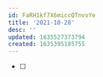 ```yaml
---
id: FaRH1kf7X6miccQTnvvYe
title: '2021-10-28'
desc: ''
updated: 1635527373794
created: 1635395185755
---
```

- [ ]
